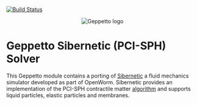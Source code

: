 [![Build Status](https://travis-ci.org/openworm/org.geppetto.solver.sph.png?branch=master)](https://travis-ci.org/openworm/org.geppetto.solver.sph)

<p align="center">
  <img src="https://raw.github.com/openworm/org.geppetto.frontend/master/src/main/webapp/images/geppetto-logo@2x.png" alt="Geppetto logo"/>
</p>

# Geppetto Sibernetic (PCI-SPH) Solver

This Geppetto module contains a porting of [Sibernetic](http://openworm.github.io/Smoothed-Particle-Hydrodynamics/) a fluid mechanics simulator developed as part of OpenWorm. Sibernetic provides an implementation of the PCI-SPH contractile matter [algorithm](https://sph-sjtu-f06.googlecode.com/files/a40-solenthaler.pdf) and supports liquid particles, elastic particles and membranes.

